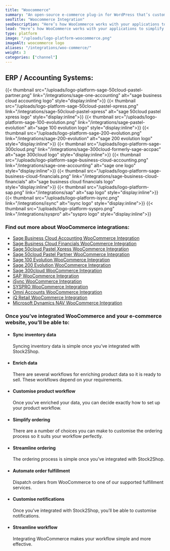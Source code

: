 ```yaml
---
title: "Woocommerce"
summary: "An open-source e-commerce plug-in for WordPress that’s customisable and streamlined for retail."
seoTitle: "Woocommerce Integration"
seoDescription: "Here’s how WooCommerce works with your applications to simplify your workflow and streamline your business."
lead: "Here’s how WooCommerce works with your applications to simplify your workflow and streamline your business."
type: platform
image: "/uploads/logo-platform-woocommerce.png"
imageAlt: woocommerce logo
aliases: "/integrations/woo-commerce/"
weight: 3
categories: ["channel"]
---
```


## ERP / Accounting Systems:
{{< thumbnail src="/uploads/logo-platform-sage-50cloud-pastel-partner.png" link="/integrations/sage-one-accounting" alt="sage business cloud accounting logo" style="display:inline">}}
{{< thumbnail src="/uploads/logo-platform-sage-50cloud-pastel-xpress.png" link="/integrations/sage-50cloud-pastel-xpress" alt="sage 50cloud pastel xpress logo" style="display:inline">}}
{{< thumbnail src="/uploads/logo-platform-sage-100-evolution.png" link="/integrations/sage-pastel-evolution" alt="sage 100 evolution logo" style="display:inline">}}
{{< thumbnail src="/uploads/logo-platform-sage-200-evolution.png" link="/integrations/sage-200-evolution" alt="sage 200 evolution logo" style="display:inline">}}
{{< thumbnail src="/uploads/logo-platform-sage-300cloud.png" link="/integrations/sage-300cloud-formerly-sage-accpac" alt="sage 300cloud logo" style="display:inline">}}
{{< thumbnail src="/uploads/logo-platform-sage-business-cloud-accounting.png" link="/integrations/sage-one-accounting" alt="sage one logo" style="display:inline">}}
{{< thumbnail src="/uploads/logo-platform-sage-business-cloud-financials.png" link="/integrations/sage-business-cloud-financials" alt="sage business cloud financials logo" style="display:inline">}}
{{< thumbnail src="/uploads/logo-platform-sap.png" link="/integrations/sap" alt="sap logo" style="display:inline">}}
{{< thumbnail src="/uploads/logo-platform-isync.png" link="/integrations/isync" alt="isync logo" style="display:inline">}}
{{< thumbnail src="/uploads/logo-platform-syspro.png" link="/integrations/syspro" alt="syspro logo" style="display:inline">}}

### Find out more about WooCommerce integrations:

- [Sage Business Cloud Accounting WooCommerce Integration](/integrations/sage-one-woocommerce/ "Sage Business Cloud Accounting (formerly Sage One) WooCommerce Integration")
- [Sage Business Cloud Financials WooCommerce Integration](/integrations/sage-business-cloud-financials-woocommerce/ "Sage Business Cloud Financials (formerly Sage live) WooCommerce Integration")
- [Sage 50cloud Pastel Xpress WooCommerce Integration](/integrations/sage-50cloud-pastel-xpress-woocommerce-integration/ "Sage 50cloud Pastel Xpress WooCommerce Integration")
- [Sage 50cloud Pastel Partner WooCommerce Integration](/integrations/sage-pastel-partner-woocommerce/ "Sage 50cloud Pastel Partner(formerly Sage Pastel Partner) WooCommerce Integration")
- [Sage 100 Evolution WooCommerce Integration](/integrations/sage-evolution-woocommerce/ "Sage 100 Evolution  WooCommerce Integration")
- [Sage 200 Evolution WooCommerce Integration](/integrations/sage-200-evolution-woocommerce-integration/ "Sage 200 Evolution WooCommerce Integration")
- [Sage 300cloud WooCommerce Integration](/integrations/sage-300cloud-woocommerce-integration/ "Sage 300cloud WooCommerce Integration")
- [SAP WooCommerce Integration](/integrations/sap-woocommerce/ "SAP WooCommerce Integration")
- [iSync WooCommerce Integration](/integrations/isync-woocommerce/ "iSync WooCommerce Integration")
- [SYSPRO WooCommerce Integration](/integrations/syspro-woocommerce/ "SYSPRO WooCommerce Integration")
- [Omni Accounts WooCommerce Integration](/integrations/omni-accounts-woocommerce/ "Omni Accounts WooCommerce Integration")
- [iQ Retail WooCommerce Integration](/integrations/iq-retail-woocommerce-integration/ "iQ Retail WooCommerce Integration")
- [Microsoft Dynamics NAV WooCommerce Integration](/integrations/ms-navision-woocommerce-integration/ "Microsoft Dynamics NAV WooCommerce Integration")

### Once you’ve integrated WooCommerce and your e-commerce website, you’ll be able to:

*   #### Sync inventory data
    
    Syncing inventory data is simple once you’ve integrated with Stock2Shop.
*   #### Enrich data
    
    There are several workflows for enriching product data so it is ready to sell. These workflows depend on your requirements.
*   #### Customise product workflow
    
    Once you’ve enriched your data, you can decide exactly how to set up your product workflow.
*   #### Simplify ordering
    
    There are a number of choices you can make to customise the ordering process so it suits your workflow perfectly.
*   #### Streamline ordering
    
    The ordering process is simple once you’ve integrated with Stock2Shop.
*   #### Automate order fulfillment
    
    Dispatch orders from WooCommerce to one of our supported fulfillment services.
*   #### Customise notifications
    
    Once you’ve integrated with Stock2Shop, you’ll be able to customise notifications.
*   #### Streamline workflow
    
    Integrating WooCommerce makes your workflow simple and more effective.